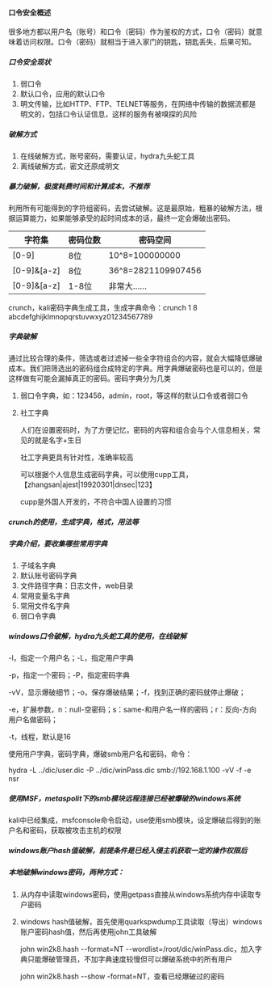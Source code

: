 #### 口令安全概述

很多地方都以用户名（账号）和口令（密码）作为鉴权的方式，口令（密码）就意味着访问权限。口令（密码）就相当于进入家门的钥匙，钥匙丢失，后果可知。

##### 口令安全现状

1. 弱口令
2. 默认口令，应用的默认口令
3. 明文传输，比如HTTP、FTP、TELNET等服务，在网络中传输的数据流都是明文的，包括口令认证信息，这样的服务有被嗅探的风险

##### 破解方式

1. 在线破解方式，账号密码，需要认证，hydra九头蛇工具
2. 离线破解方式，密文还原成明文

##### 暴力破解，极度耗费时间和计算成本，不推荐

利用所有可能得到的字符组密码，去尝试破解。这是最原始，粗暴的破解方法，根据运算能力，如果能够承受的起时间成本的话，最终一定会爆破出密码。

| 字符集      | 密码位数 | 密码空间           |
| ----------- | -------- | ------------------ |
| [0-9]       | 8位      | 10^8=100000000     |
| [0-9]&[a-z] | 8位      | 36^8=2821109907456 |
| [0-9]&[a-z] | 1-8位    | 非常大……           |

crunch，kali密码字典生成工具，生成字典命令：crunch 1 8 abcdefghijklmnopqrstuvwxyz01234567789

##### 字典破解

通过比较合理的条件，筛选或者过滤掉一些全字符组合的内容，就会大幅降低爆破成本。我们把筛选出的密码组合成特定的字典。用字典爆破密码也是可以的，但是这样做有可能会漏掉真正的密码。密码字典分为几类

1. 弱口令字典，如：123456，admin，root，等这样的默认口令或者弱口令

2. 社工字典

   人们在设置密码时，为了方便记忆，密码的内容和组合会与个人信息相关，常见的就是名字+生日

   社工字典更具有针对性，准确率较高

   可以根据个人信息生成密码字典，可以使用cupp工具，【zhangsan|ajest|19920301|dnsec|123】

   cupp是外国人开发的，不符合中国人设置的习惯

##### crunch的使用，生成字典，格式，用法等

##### 字典介绍，要收集哪些常用字典

1. 子域名字典
2. 默认账号密码字典
3. 文件路径字典：日志文件，web目录
4. 常用变量名字典
5. 常用文件名字典
6. 弱口令字典

##### windows口令破解，hydra九头蛇工具的使用，在线破解

-l，指定一个用户名；-L，指定用户字典

-p，指定一个密码；-P，指定密码字典

-vV，显示爆破细节；-o，保存爆破结果；-f，找到正确的密码就停止爆破；

-e，扩展参数，n：null-空密码；s：same-和用户名一样的密码；r：反向-方向用户名做密码；

-t，线程，默认是16

使用用户字典，密码字典，爆破smb用户名和密码，命令：

hydra -L  ../dic/user.dic -P ../dic/winPass.dic smb://192.168.1.100 -vV -f -e nsr

##### 使用MSF，metaspolit下的smb模块远程连接已经被爆破的windows系统

kali中已经集成，msfconsole命令启动，use使用smb模块，设定爆破后得到的账户名和密码，获取被攻击主机的权限

##### windows账户hash值破解，前提条件是已经入侵主机获取一定的操作权限后

##### 本地破解windows密码，两种方式：

1. 从内存中读取windows密码，使用getpass直接从windows系统内存中读取专户密码

2. windows hash值破解，首先使用quarkspwdump工具读取（导出）windows账户密码hash值，然后再使用john工具破解

   john win2k8.hash --format=NT --wordlist=/root/dic/winPass.dic，加入字典只能爆破管理员，不加字典速度较慢但可以爆破系统中的所有用户

   john win2k8.hash --show  -format=NT，查看已经爆破过的密码